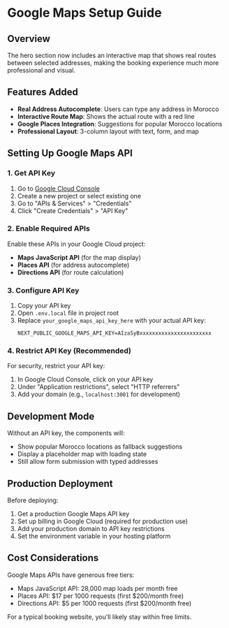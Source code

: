 # Google Maps Setup Guide

## Overview
The hero section now includes an interactive map that shows real routes between selected addresses, making the booking experience much more professional and visual.

## Features Added
- **Real Address Autocomplete**: Users can type any address in Morocco
- **Interactive Route Map**: Shows the actual route with a red line
- **Google Places Integration**: Suggestions for popular Morocco locations
- **Professional Layout**: 3-column layout with text, form, and map

## Setting Up Google Maps API

### 1. Get API Key
1. Go to [Google Cloud Console](https://console.cloud.google.com/)
2. Create a new project or select existing one
3. Go to "APIs & Services" > "Credentials"
4. Click "Create Credentials" > "API Key"

### 2. Enable Required APIs
Enable these APIs in your Google Cloud project:
- **Maps JavaScript API** (for the map display)
- **Places API** (for address autocomplete)
- **Directions API** (for route calculation)

### 3. Configure API Key
1. Copy your API key
2. Open `.env.local` file in project root
3. Replace `your_google_maps_api_key_here` with your actual API key:
   ```
   NEXT_PUBLIC_GOOGLE_MAPS_API_KEY=AIzaSyBxxxxxxxxxxxxxxxxxxxxxxx
   ```

### 4. Restrict API Key (Recommended)
For security, restrict your API key:
1. In Google Cloud Console, click on your API key
2. Under "Application restrictions", select "HTTP referrers"
3. Add your domain (e.g., `localhost:3001` for development)

## Development Mode
Without an API key, the components will:
- Show popular Morocco locations as fallback suggestions
- Display a placeholder map with loading state
- Still allow form submission with typed addresses

## Production Deployment
Before deploying:
1. Get a production Google Maps API key
2. Set up billing in Google Cloud (required for production use)
3. Add your production domain to API key restrictions
4. Set the environment variable in your hosting platform

## Cost Considerations
Google Maps APIs have generous free tiers:
- Maps JavaScript API: 28,000 map loads per month free
- Places API: $17 per 1000 requests (first $200/month free)
- Directions API: $5 per 1000 requests (first $200/month free)

For a typical booking website, you'll likely stay within free limits.

